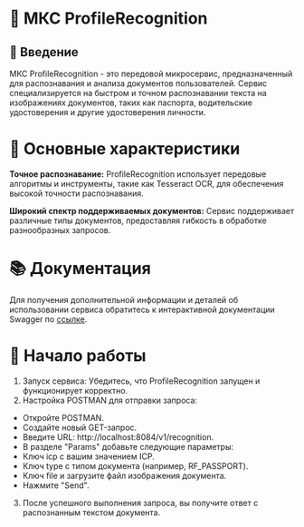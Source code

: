 # 🚀 МКС ProfileRecognition
## 📌 Введение
МКС ProfileRecognition - это передовой микросервис, предназначенный для распознавания и анализа документов пользователей. Сервис специализируется на быстром и точном распознавании текста на изображениях документов, таких как паспорта, водительские удостоверения и другие удостоверения личности.

# 🌟 Основные характеристики

**Точное распознавание:**  ProfileRecognition использует передовые алгоритмы и инструменты, такие как Tesseract OCR, для обеспечения высокой точности распознавания.

**Широкий спектр поддерживаемых документов:** Сервис поддерживает различные типы документов, предоставляя гибкость в обработке разнообразных запросов.

# 📚 Документация
Для получения дополнительной информации и деталей об использовании сервиса обратитесь к интерактивной документации Swagger по [ссылке](http://localhost:8084/swagger-ui/index.html).

# 🚀 Начало работы

1. Запуск сервиса: Убедитесь, что ProfileRecognition запущен и функционирует корректно.
2. Настройка POSTMAN для отправки запроса:
* Откройте POSTMAN.
* Создайте новый GET-запрос.
* Введите URL: http://localhost:8084/v1/recognition.
* В разделе "Params" добавьте следующие параметры:
* Ключ icp с вашим значением ICP.
* Ключ type с типом документа (например, RF_PASSPORT).
* Ключ file и загрузите файл изображения документа.
* Нажмите "Send".
3. После успешного выполнения запроса, вы получите ответ с распознанным текстом документа.
